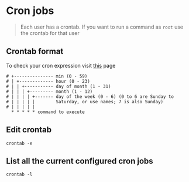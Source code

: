 # Cron jobs

> Each user has a crontab. If you want to run a command as `root` use the crontab for that user

## Crontab format

To check your cron expression visit [this](https://crontab.guru/) page

```shell
# +--------------- min (0 - 59)
# | +------------- hour (0 - 23)
# | | +----------- day of month (1 - 31)
# | | | +--------- month (1 - 12)
# | | | | +------- day of the week (0 - 6) (0 to 6 are Sunday to
# | | | | |        Saturday, or use names; 7 is also Sunday)
# | | | | |
  * * * * * command to execute
```

## Edit crontab

```shell
crontab -e
```

## List all the current configured cron jobs

```shell
crontab -l
```

